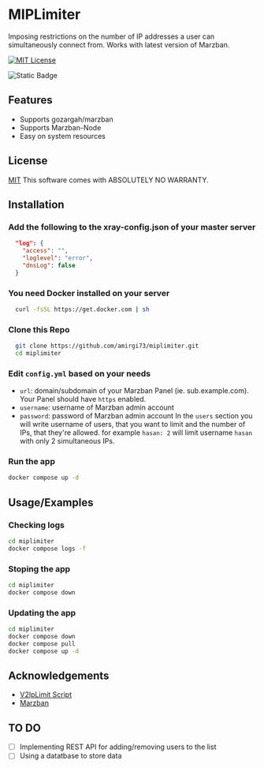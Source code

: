 
# MIPLimiter

Imposing restrictions on the number of IP addresses a user can simultaneously connect from.
Works with latest version of Marzban.

[![MIT License](https://img.shields.io/badge/License-MIT-green.svg)](https://choosealicense.com/licenses/mit/)

![Static Badge](https://img.shields.io/badge/works_with-marzban-blue)



## Features

- Supports gozargah/marzban
- Supports Marzban-Node
- Easy on system resources


## License

[MIT](https://choosealicense.com/licenses/mit/)
This software comes with ABSOLUTELY NO WARRANTY.

## Installation

### Add the following to the xray-config.json of your master server
```json
  "log": {
    "access": "",
    "loglevel": "error",
    "dnsLog": false
  }
```

### You need Docker installed on your server

```sh
  curl -fsSL https://get.docker.com | sh
```
### Clone this Repo

```sh
  git clone https://github.com/amirgi73/miplimiter.git
  cd miplimiter
```
### Edit `config.yml` based on your needs

- `url`: domain/subdomain of your Marzban Panel (ie. sub.example.com). Your Panel should have `https` enabled.
- `username`: username of Marzban admin account
- `password`: password of Marzban admin account
In the `users` section you will write username of users, that you want to limit and the number of IPs, that they're allowed. for example `hasan: 2` will limit username `hasan` with only 2 simultaneous IPs.

### Run the app

```sh
docker compose up -d
```



## Usage/Examples

### Checking logs

```sh
cd miplimiter
docker compose logs -f
```
### Stoping the app
```sh
cd miplimiter
docker compose down
```
### Updating the app
```sh
cd miplimiter
docker compose down
docker compose pull
docker compose up -d
```
## Acknowledgements

 - [V2IpLimit Script](https://github.com/houshmand-2005/V2IpLimit/blob/houshmand/Marzban)
 - [Marzban](https://github.com/Gozargah/Marzban)
 


## TO DO
- [ ]  Implementing REST API for adding/removing users to the list
- [ ]  Using a datatbase to store data
